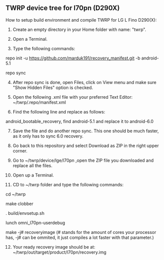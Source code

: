 ## TWRP device tree for l70pn (D290X)

How to setup build environment and compile TWRP for LG L Fino D290(X):

1) Create an empty directory in your Home folder with name: "twrp".

2) Open a Terminal.

3) Type the following commands:

repo init -u https://github.com/marduk191/recovery_manifest.git -b android-5.1

repo sync

4) After repo sync is done, open Files, click on View menu and make sure "Show Hidden Files" option is checked.

5) Open the following .xml file with your preferred Text Editor: ~/twrp/.repo/manifest.xml

6) Find the following line and replace as follows:

android_bootable_recovery, find android-5.1 and replace it to android-6.0

7) Save the file and do another repo sync. This one should be much faster, as it only has to sync 6.0 recovery.

8) Go back to this repository and select Download as ZIP in the right upper corner.

9) Go to ~/twrp/device/lge/l70pn ,open the ZIP file you downloaded and replace all the files.

10) Open up a Terminal.

11) CD to ~/twrp folder and type the following commands:

cd ~/twrp

make clobber

. build/envsetup.sh

lunch omni_l70pn-userdebug

make -j# recoveryimage (# stands for the amount of cores your processor has, -j# can be ommited, it just compiles a lot faster with that parameter.)

12) Your ready recovery image should be at: ~/twrp/out/target/product/l70pn/recovery.img
